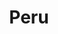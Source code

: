 ---
title: "Peru"
introtext: "Peru is een prachtig land aan de westkust van Zuid-Amerika. Bij Peru denken mensen vaak meteen aan de eeuwenoude Incastad Machu Pichu, die je kunt bereiken na een lange hike door het hooggebergte. Naast deze toeristische trekpleister heeft Peru nog veel meer te bieden. Er zijn veel koloniale steden die je kunt bezoeken, maar je zult vooral versteld staan van de indrukwekkende natuur. Bezoek de bruisende hoofdstad Lima en reis daarna af naar de gezellige stad Arequipa. Onderweg vind je de mysterieuze Nascalijnen die de moeite waard zijn om te bezoeken. Peru is een erg veelzijdig land en is daarom de ideale reisbestemming voor iedereen die van de stad, maar vooral van prachtige natuur en rijke historie houdt!"
introimage: "https://lh3.googleusercontent.com/v6nmUi97pRUfFxZkr8hkc_Kgj4xX8tIPrnXgFCp-dwnUeK22z1nQOIODOX_xo9zUn0e-9xey6zmOJmRz3NBjtHGEvF6-NuZhU3PKR9yXvfTSDEF1kBPh4031VB3dFZG1y2t7yyxtKQ=w800"
surface: "1.285.000"
inhabitants: "32.170.000"
rate: "4,13"
valuta: "sol"
need_to_know_text: ""
need_to_know_more_text: ""
fact_one_text: ""
fact_two_text: ""
bigmac_index: ""
images: "https://lh3.googleusercontent.com/zBhTQZpKrwRL25p2grc6IDlekqhsDRm6ZQHt4uZay-wRLXCbw1Ru1WOeIionVvanpfn9kti9dHqqENsXbqH403dpugxJFDUIeFgXrlIJNE-_u1BX8LJl1gPq8trelMhLKM-nX4eXXw=w800|https://lh3.googleusercontent.com/32LO1OFaoNjn26rI0ftO8jFt_E88d6Ktu6myQhvh3t4_8q98qmdS7Jlb2BD89qL8XN9_HthQLtZ6suSH4Ozzleu--RMO0WNvz3l_8SHNK4EDCkXotskAkoBIFMK65plVnzuHoR3yIw=w800|https://lh3.googleusercontent.com/pp-Um3Dx_bU3_ejJsmxtRldCq6HsHYOs45xG730X7PIskdnlbJcd0GiVwrr6Ei0QOdqZUdro8vf96yhJ9nAGRvLflm0YPxrsLvZEjl1pL2VN7mo-VQFaTNH1-2W6hQWb0sGgCxC2gg=w800|https://lh3.googleusercontent.com/g3c3hqdd5a7qPKdAlcLR4v4zN8GaNKPsJzd5p5nwVsKBTPI3TM6Iuq9t0nWU5g-sZIexIUc9jL12FZyIGCweSGCnyhdCHM1ydevn8oGx2TKHv4IQbNNBWd9wDYvj1zNakhPf0BHPqQ=w800"
flight_button_title: "Check vluchtprijzen Peru"
flight_button_url: "https://lt45.net/c/?si=11986&li=1528136&wi=335922&ws=&dl=transport%2Fflights%2Fnl%2Fpe%2F%3Flocale%3Dnl-NL%26currency%3DEUR%26market%3DNL"
inspiration_url: "https://partner.bol.com/click/click?p=2&t=url&s=1025999&f=TXL&url=https%3A%2F%2Fwww.bol.com%2Fnl%2Ff%2Flonely-peru%2F9200000036538801%2F&name=Lonely%20Planet%20Peru%2C%20Lonely%20Planet"
country_code: "pe"
hotels_url: "https://www.booking.com/country/pe.nl.html?aid=1837623"
continent: "Zuid-Amerika"
---